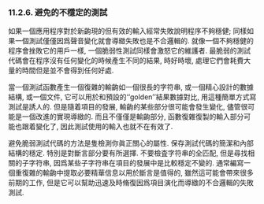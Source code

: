 ### 11.2.6. 避免的不穩定的測試

如果一個應用程序對於新齣現的但有效的輸入經常失敗說明程序不夠穩健; 同樣如果一個測試僅僅因爲聲音變化就會導緻失敗也是不合邏輯的. 就像一個不夠穩健的程序會挫敗它的用戶一樣, 一個脆弱性測試同樣會激怒它的維護者. 最脆弱的測試代碼會在程序沒有任何變化的時候產生不同的結果, 時好時壞, 處理它們會耗費大量的時間但是並不會得到任何好處.

當一個測試函數產生一個復雜的輸齣如一個很長的字符串, 或一個精心設計的數據結構, 或一個文件, 它可以用於和預設的‘‘golden’’結果數據對比, 用這種簡單方式寫測試是誘人的. 但是隨着項目的發展, 輸齣的某些部分很可能會發生變化, 儘管很可能是一個改進的實現導緻的. 而且不僅僅是輸齣部分, 函數復雜復製的輸入部分可能也跟着變化了, 因此測試使用的輸入也就不在有效了.

避免脆弱測試代碼的方法是隻檢測你眞正關心的屬性. 保存測試代碼的簡潔和內部結構的穩定. 特別是對斷言部分要有所選擇. 不要檢査字符串的全匹配, 但是尋找相關的子字符串, 因爲某些子字符串在項目的發展中是比較穩定不變的. 通常編寫一個重復雜的輸齣中提取必要精華信息以用於斷言是值得的, 雖然這可能會帶來很多前期的工作, 但是它可以幫助迅速及時脩復因爲項目演化而導緻的不合邏輯的失敗測試.

